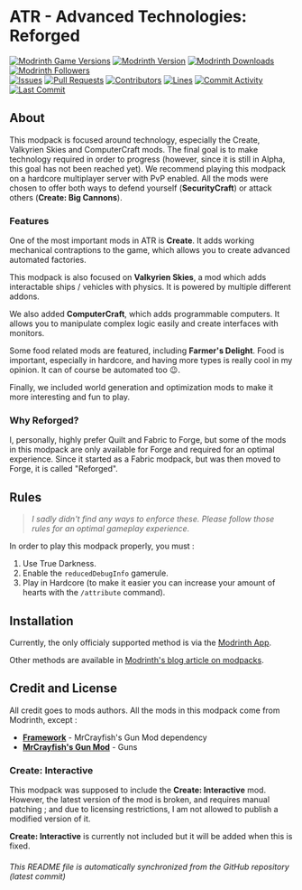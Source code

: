 # ATR - Advanced Technologies: Reforged

[![Modrinth Game Versions](https://img.shields.io/modrinth/game-versions/advanced-technologies-reforged?style=for-the-badge&logo=modrinth&color=%231bd96a)](https://modrinth.com/modpack/advanced-technologies-reforged/versions)
[![Modrinth Version](https://img.shields.io/modrinth/v/advanced-technologies-reforged?style=for-the-badge&logo=modrinth&color=%231bd96a)](https://modrinth.com/modpack/advanced-technologies-reforged/versions)
[![Modrinth Downloads](https://img.shields.io/modrinth/dt/advanced-technologies-reforged?style=for-the-badge&logo=modrinth&color=%231bd96a)](https://modrinth.com/modpack/advanced-technologies-reforged)
[![Modrinth Followers](https://img.shields.io/modrinth/followers/advanced-technologies-reforged?style=for-the-badge&logo=modrinth&color=%231bd96a)](https://modrinth.com/modpack/advanced-technologies-reforged)  
[![Issues](https://img.shields.io/github/issues-raw/Virinas-code/ATR-Advanced_Technologies_Reforged?color=333&style=for-the-badge&logo=github)](https://github.com/Virinas-code/ATR-Advanced_Technologies_Reforged/issues?q=is:issue+is:open)
[![Pull Requests](https://img.shields.io/github/issues-pr-raw/Virinas-code/ATR-Advanced_Technologies_Reforged?color=333&style=for-the-badge&logo=github)](https://github.com/Virinas-code/ATR-Advanced_Technologies_Reforged/pulls?q=is:pr+is:open)
[![Contributors](https://img.shields.io/github/contributors/Virinas-code/ATR-Advanced_Technologies_Reforged?color=333&style=for-the-badge&logo=github)](https://github.com/Virinas-code/ATR-Advanced_Technologies_Reforged/graphs/contributors)
[![Lines](https://img.shields.io/endpoint?url=https://ghloc.vercel.app/api/Virinas-code/ATR-Advanced_Technologies_Reforged/badge?style=flat&logoColor=white&color=333&style=for-the-badge&logo=github)](https://github.com/Virinas-code/ATR-Advanced_Technologies_Reforged)
[![Commit Activity](https://img.shields.io/github/commit-activity/m/Virinas-code/ATR-Advanced_Technologies_Reforged?color=333&style=for-the-badge&logo=github)](https://github.com/Virinas-code/ATR-Advanced_Technologies_Reforged/graphs/commit-activity)
[![Last Commit](https://img.shields.io/github/last-commit/Virinas-code/ATR-Advanced_Technologies_Reforged?color=333&style=for-the-badge&logo=github)](https://github.com/Virinas-code/ATR-Advanced_Technologies_Reforged/commits/master/)

## About

This modpack is focused around technology, especially the Create, Valkyrien Skies and ComputerCraft mods.
The final goal is to make technology required in order to progress (however, since it is still in Alpha, this goal has not been reached yet).
We recommend playing this modpack on a hardcore multiplayer server with PvP enabled.
All the mods were chosen to offer both ways to defend yourself (**SecurityCraft**) or attack others (**Create: Big Cannons**).

### Features

One of the most important mods in ATR is **Create**. It adds working mechanical contraptions to the game, which allows you to create advanced automated factories.

This modpack is also focused on **Valkyrien Skies**, a mod which adds interactable ships / vehicles with physics. It is powered by multiple different addons.

We also added **ComputerCraft**, which adds programmable computers. It allows you to manipulate complex logic easily and create interfaces with monitors.

Some food related mods are featured, including **Farmer's Delight**. Food is important, especially in hardcore, and having more types is really cool in my opinion. It can of course be automated too 😉.

Finally, we included world generation and optimization mods to make it more interesting and fun to play.

### Why Reforged?

I, personally, highly prefer Quilt and Fabric to Forge, but some of the mods in this modpack are only available for Forge and required for an optimal experience. Since it started as a Fabric modpack, but was then moved to Forge, it is called "Reforged".

## Rules

> *I sadly didn't find any ways to enforce these. Please follow those rules for an optimal gameplay experience.*

In order to play this modpack properly, you must :

1. Use True Darkness.
2. Enable the `reducedDebugInfo` gamerule.
3. Play in Hardcore (to make it easier you can increase your amount of hearts with the `/attribute` command).

## Installation

Currently, the only officialy supported method is via the [Modrinth App](https://modrinth.com/app).

Other methods are available in [Modrinth's blog article on modpacks](https://support.modrinth.com/en/articles/8802250-modpacks-on-modrinth).

## Credit and License

All credit goes to mods authors. All the mods in this modpack come from Modrinth, except :

- **[Framework](https://mrcrayfish.com/mods/framework)** - MrCrayfish's Gun Mod dependency
- **[MrCrayfish's Gun Mod](https://mrcrayfish.com/mods/cgm)** - Guns

### Create: Interactive

This modpack was supposed to include the **Create: Interactive** mod. However, the latest version of the mod is broken, and requires manual patching ; and due to licensing restrictions, I am not allowed to publish a modified version of it.

**Create: Interactive** is currently not included but it will be added when this is fixed.

###### This README file is automatically synchronized from the GitHub repository (latest commit)
